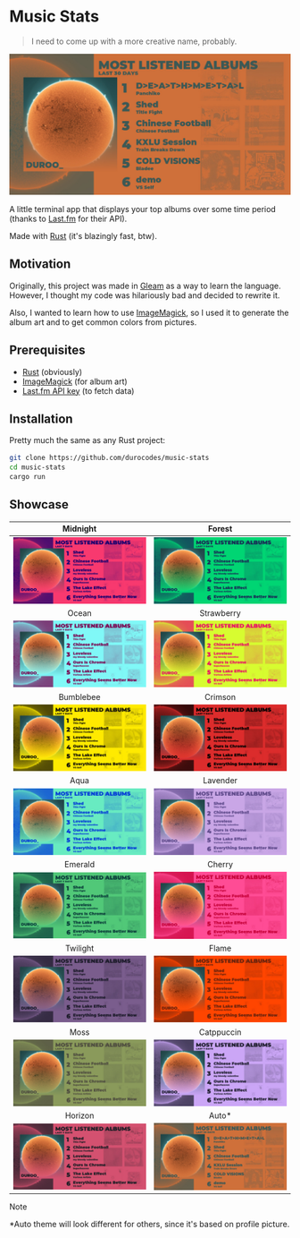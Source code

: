# Music Stats

> I need to come up with a more creative name, probably.

![demo](images/auto.jpg)

A little terminal app that displays your top albums over some time period (thanks to [Last.fm](https://www.last.fm/) for their API).

Made with [Rust](https://www.rust-lang.org/) (it's blazingly fast, btw).

## Motivation

Originally, this project was made in [Gleam](https://gleam.run/) as a way to learn the language. However, I thought my code was hilariously bad and decided to rewrite it.

Also, I wanted to learn how to use [ImageMagick](https://imagemagick.org/index.php), so I used it to generate the album art and to get common colors from pictures.

## Prerequisites

- [Rust](https://www.rust-lang.org/) (obviously)
- [ImageMagick](https://imagemagick.org/index.php) (for album art)
- [Last.fm API key](https://www.last.fm/api/account/create) (to fetch data)

## Installation

Pretty much the same as any Rust project:

```sh
git clone https://github.com/durocodes/music-stats
cd music-stats
cargo run
```

## Showcase

|              Midnight              |                Forest                |
| :--------------------------------: | :----------------------------------: |
|  ![midnight](images/midnight.jpg)  |     ![forest](images/forest.jpg)     |
|               Ocean                |              Strawberry              |
|     ![ocean](images/ocean.jpg)     | ![strawberry](images/strawberry.jpg) |
|             Bumblebee              |               Crimson                |
| ![bumblebee](images/bumblebee.jpg) |    ![crimson](images/crimson.jpg)    |
|                Aqua                |               Lavender               |
|      ![aqua](images/aqua.jpg)      |   ![lavender](images/lavender.jpg)   |
|              Emerald               |                Cherry                |
|   ![emerald](images/emerald.jpg)   |     ![cherry](images/cherry.jpg)     |
|              Twilight              |                Flame                 |
|  ![twilight](images/twilight.jpg)  |      ![flame](images/flame.jpg)      |
|                Moss                |              Catppuccin              |
|      ![moss](images/moss.jpg)      | ![catppuccin](images/catppuccin.jpg) |
|              Horizon               |                Auto\*                |
|   ![horizon](images/horizon.jpg)   |       ![auto](images/auto.jpg)       |

> [!NOTE]
> \*Auto theme will look different for others, since it's based on profile picture.
